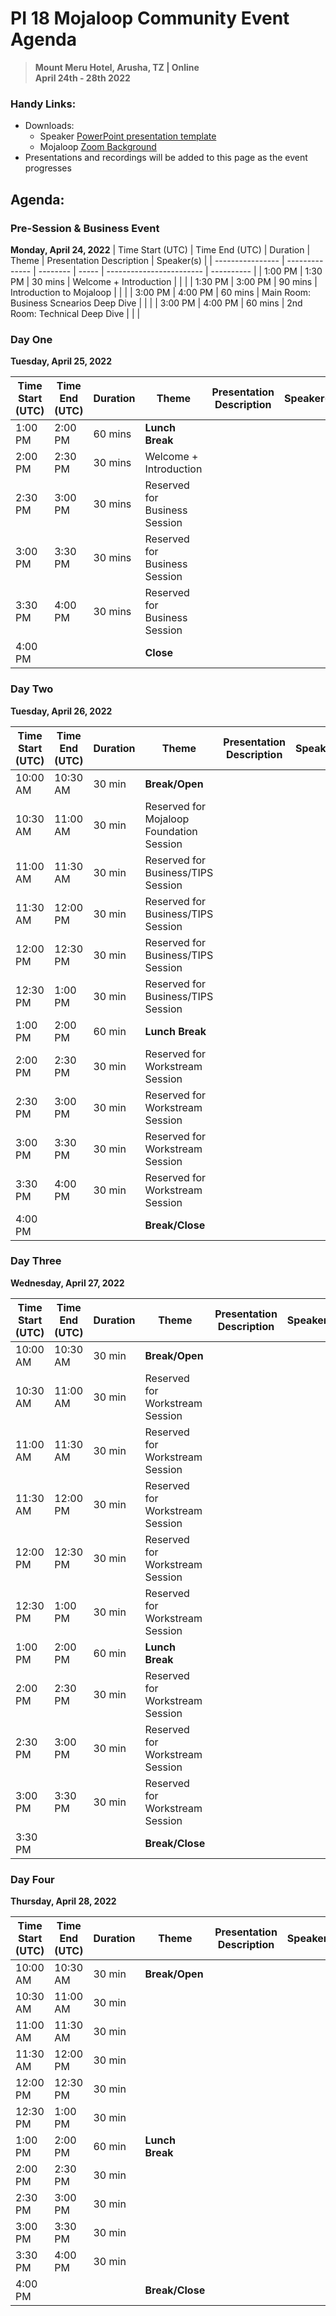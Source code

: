 # PI 18 Mojaloop Community Event Agenda

> **Mount Meru Hotel, Arusha, TZ | Online**  
> __April 24th - 28th 2022__

### Handy Links:
<!-- * Register for the Zoom Webinar: https://us06web.zoom.us/meeting/register/tZAsc-qpqzIoGdx2KA4tF4qYfYl_pDR3wE-k -->
* Downloads:
  - Speaker [PowerPoint presentation template](./presentations/presentation_template.pptx)
  - Mojaloop [Zoom Background](./presentations/zoom_bg.png)  
* Presentations and recordings will be added to this page as the event progresses

## Agenda:

<!-- 

  TODO: fill in these with values from:
  https://docs.google.com/spreadsheets/d/1ZkpnFcqe5ZdISssCskTIxdxw4ml-5HC7PKR-JVyXFMs/edit#gid=101830874 
 
 -->
### Pre-Session & Business Event
__Monday, April 24, 2022__
| Time Start (UTC) | Time End (UTC) | Duration | Theme | Presentation Description | Speaker(s) |
| ---------------- | -------------- | -------- | ----- | ------------------------ | ---------- |
| 1:00 PM 	       | 1:30 PM      	| 30 mins  | Welcome + Introduction | |	|
| 1:30 PM 	       | 3:00 PM      	| 90 mins  | Introduction to Mojaloop  | |	|
| 3:00 PM 	       | 4:00 PM      	| 60 mins  | Main Room: Business Scnearios Deep Dive  | |	|
| 3:00 PM 	       | 4:00 PM      	| 60 mins  | 2nd Room: Technical Deep Dive  | |	|

### Day One
__Tuesday, April 25, 2022__


| Time Start (UTC) | Time End (UTC) | Duration | Theme | Presentation Description | Speaker(s) |
| ---------------- | -------------- | -------- | ----- | ------------------------ | ---------- |
| 1:00 PM 	       | 2:00 PM      	| 60 mins  | **Lunch Break**        | | | 	
| 2:00 PM 	       | 2:30 PM      	| 30 mins  | Welcome + Introduction | |	|
| 2:30 PM 	       | 3:00 PM      	| 30 mins  | Reserved for Business Session | |	|
| 3:00 PM 	       | 3:30 PM      	| 30 mins  | Reserved for Business Session | |	|
| 3:30 PM 	       | 4:00 PM      	| 30 mins  | Reserved for Business Session | |	|
| 4:00 PM 	       |                |          | **Close** | |	|


### Day Two
__Tuesday, April 26, 2022__

| Time Start (UTC) | Time End (UTC) | Duration | Theme | Presentation Description | Speaker(s) |
| ---------------- | -------------- | -------- | ----- | ------------------------ | ---------- |
| 10:00 AM         |	10:30 AM      |	30 min   | **Break/Open**	| | |
| 10:30 AM         |	11:00 AM      |	30 min   | Reserved for Mojaloop Foundation Session| | |
| 11:00 AM         |	11:30 AM      |	30 min   | Reserved for Business/TIPS Session| | |
| 11:30 AM         |	12:00 PM      |	30 min   | Reserved for Business/TIPS Session| | |
| 12:00 PM         |	12:30 PM      |	30 min   | Reserved for Business/TIPS Session| | |
| 12:30 PM         |	1:00 PM       |	30 min   | Reserved for Business/TIPS Session| | |
| 1:00 PM          |	2:00 PM       |	60 min   | **Lunch Break**	| | |
| 2:00 PM          |	2:30 PM       |	30 min   | Reserved for Workstream Session| | |
| 2:30 PM          |	3:00 PM       |	30 min   | Reserved for Workstream Session| | |
| 3:00 PM          |	3:30 PM       |	30 min   | Reserved for Workstream Session| | |
| 3:30 PM          |	4:00 PM       |	30 min   | Reserved for Workstream Session| | |
| 4:00 PM          |	              |          | **Break/Close** | | |


### Day Three
__Wednesday, April 27, 2022__

| Time Start (UTC) | Time End (UTC) | Duration | Theme | Presentation Description | Speaker(s) |
| ---------------- | -------------- | -------- | ----- | ------------------------ | ---------- |
| 10:00 AM         |	10:30 AM      |	30 min   | **Break/Open**	| | |
| 10:30 AM         |	11:00 AM      |	30 min   | Reserved for Workstream Session| | |
| 11:00 AM         |	11:30 AM      |	30 min   | Reserved for Workstream Session| | |
| 11:30 AM         |	12:00 PM      |	30 min   | Reserved for Workstream Session| | |
| 12:00 PM         |	12:30 PM      |	30 min   | Reserved for Workstream Session| | |
| 12:30 PM         |	1:00 PM       |	30 min   | Reserved for Workstream Session| | |
| 1:00 PM          |	2:00 PM       |	60 min   | **Lunch Break**	| | |
| 2:00 PM          |	2:30 PM       |	30 min   | Reserved for Workstream Session| | |
| 2:30 PM          |	3:00 PM       |	30 min   | Reserved for Workstream Session| | |
| 3:00 PM          |	3:30 PM       |	30 min   | Reserved for Workstream Session| | |
| 3:30 PM          |	              |          | **Break/Close** | | | 


### Day Four
__Thursday, April 28, 2022__

| Time Start (UTC) | Time End (UTC) | Duration | Theme | Presentation Description | Speaker(s) |
| ---------------- | -------------- | -------- | ----- | ------------------------ | ---------- |
| 10:00 AM         |	10:30 AM      |	30 min   | **Break/Open**	| | |
| 10:30 AM         |	11:00 AM      |	30 min   | | | |
| 11:00 AM         |	11:30 AM      |	30 min   | | | |
| 11:30 AM         |	12:00 PM      |	30 min   | | | |
| 12:00 PM         |	12:30 PM      |	30 min   | | | |
| 12:30 PM         |	1:00 PM       |	30 min   | | | |
| 1:00 PM          |	2:00 PM       |	60 min   | **Lunch Break**	| | |
| 2:00 PM          |	2:30 PM       |	30 min   | | | |
| 2:30 PM          |	3:00 PM       |	30 min   | | | |
| 3:00 PM          |	3:30 PM       |	30 min   | | | |
| 3:30 PM          |	4:00 PM       |	30 min   | | | |
| 4:00 PM          |	              |          | **Break/Close**
